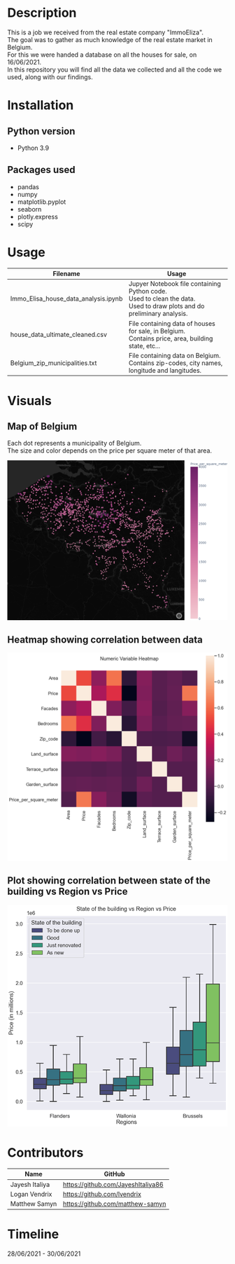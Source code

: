 # Description
This is a job we received from the real estate company "ImmoEliza".   
The goal was to gather as much knowledge of the real estate market in Belgium.   
For this we were handed a database on all the houses for sale, on 16/06/2021.   
In this repository you will find all the data we collected and all the code we used,     along with our findings.   

# Installation

## Python version
* Python 3.9


## Packages used
* pandas
* numpy
* matplotlib.pyplot
* seaborn
* plotly.express
* scipy

# Usage
| Filename                             | Usage                                                     |
|--------------------------------------|-----------------------------------------------------------|
| Immo_Elisa_house_data_analysis.ipynb | Jupyer Notebook file containing Python code.<br>Used to clean the data.<br>Used to draw plots and do preliminary analysis. |
| house_data_ultimate_cleaned.csv      | File containing data of houses for sale, in Belgium.<br>Contains price, area, building state, etc... |
| Belgium_zip_municipalities.txt       | File containing data on Belgium.<br>Contains zip-codes, city names, longitude and langitudes. |





# Visuals
## Map of Belgium
Each dot represents a municipality of Belgium.  
The size and color depends on the price per square meter of that area.  

![](Belgium_price_per_sqm_mean.png)

## Heatmap showing correlation between data

![](Heatmap_showing_correlations.png)

## Plot showing correlation between state of the building vs Region vs Price

![](buildingstate_price_regions.png)


# Contributors
| Name           | GitHub                                                                              |
|----------------|-------------------------------------------------------------------------------------|
| Jayesh Italiya | <a href="https://github.com/lvendrix">https://github.com/JayeshItaliya86               |
| Logan Vendrix  | <a href="https://github.com/JayeshItaliya86">https://github.com/lvendrix
| Matthew Samyn  | <a href="https://github.com/matthew-samyn">https://github.com/matthew-samyn    |



# Timeline
28/06/2021 - 30/06/2021